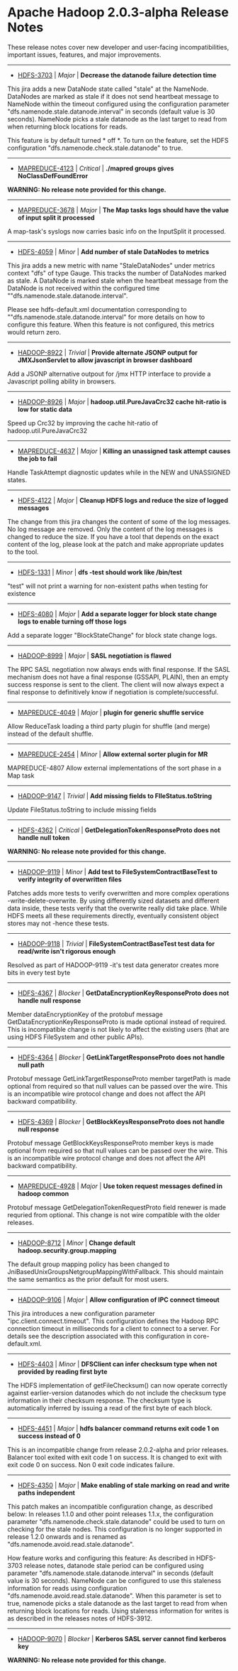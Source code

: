 
<!---
# Licensed to the Apache Software Foundation (ASF) under one
# or more contributor license agreements.  See the NOTICE file
# distributed with this work for additional information
# regarding copyright ownership.  The ASF licenses this file
# to you under the Apache License, Version 2.0 (the
# "License"); you may not use this file except in compliance
# with the License.  You may obtain a copy of the License at
#
#     http://www.apache.org/licenses/LICENSE-2.0
#
# Unless required by applicable law or agreed to in writing, software
# distributed under the License is distributed on an "AS IS" BASIS,
# WITHOUT WARRANTIES OR CONDITIONS OF ANY KIND, either express or implied.
# See the License for the specific language governing permissions and
# limitations under the License.
-->
# Apache Hadoop  2.0.3-alpha Release Notes

These release notes cover new developer and user-facing incompatibilities, important issues, features, and major improvements.


---

* [HDFS-3703](https://issues.apache.org/jira/browse/HDFS-3703) | *Major* | **Decrease the datanode failure detection time**

This jira adds a new DataNode state called "stale" at the NameNode. DataNodes are marked as stale if it does not send heartbeat message to NameNode within the timeout configured using the configuration parameter "dfs.namenode.stale.datanode.interval" in seconds (default value is 30 seconds). NameNode picks a stale datanode as the last target to read from when returning block locations for reads.

This feature is by default turned \* off \*. To turn on the feature, set the HDFS configuration "dfs.namenode.check.stale.datanode" to true.


---

* [MAPREDUCE-4123](https://issues.apache.org/jira/browse/MAPREDUCE-4123) | *Critical* | **./mapred groups gives NoClassDefFoundError**

**WARNING: No release note provided for this change.**


---

* [MAPREDUCE-3678](https://issues.apache.org/jira/browse/MAPREDUCE-3678) | *Major* | **The Map tasks logs should have the value of input split it processed**

A map-task's syslogs now carries basic info on the InputSplit it processed.


---

* [HDFS-4059](https://issues.apache.org/jira/browse/HDFS-4059) | *Minor* | **Add number of stale DataNodes to metrics**

This jira adds a new metric with name "StaleDataNodes" under metrics context "dfs" of type Gauge. This tracks the number of DataNodes marked as stale. A DataNode is marked stale when the heartbeat message from the DataNode is not received within the configured time ""dfs.namenode.stale.datanode.interval". 


Please see hdfs-default.xml documentation corresponding to ""dfs.namenode.stale.datanode.interval"  for more details on how to configure this feature. When this feature is not configured, this metrics would return zero.


---

* [HADOOP-8922](https://issues.apache.org/jira/browse/HADOOP-8922) | *Trivial* | **Provide alternate JSONP output for JMXJsonServlet to allow javascript in browser dashboard**

Add a JSONP alternative outpout for /jmx HTTP interface to provide a Javascript polling ability in browsers.


---

* [HADOOP-8926](https://issues.apache.org/jira/browse/HADOOP-8926) | *Major* | **hadoop.util.PureJavaCrc32 cache hit-ratio is low for static data**

Speed up Crc32 by improving the cache hit-ratio of hadoop.util.PureJavaCrc32


---

* [MAPREDUCE-4637](https://issues.apache.org/jira/browse/MAPREDUCE-4637) | *Major* | **Killing an unassigned task attempt causes the job to fail**

Handle TaskAttempt diagnostic updates while in the NEW and UNASSIGNED states.


---

* [HDFS-4122](https://issues.apache.org/jira/browse/HDFS-4122) | *Major* | **Cleanup HDFS logs and reduce the size of logged messages**

The change from this jira changes the content of some of the log messages. No log message are removed. Only the content of the log messages is changed to reduce the size. If you have a tool that depends on the exact content of the log, please look at the patch and make appropriate updates to the tool.


---

* [HDFS-1331](https://issues.apache.org/jira/browse/HDFS-1331) | *Minor* | **dfs -test should work like /bin/test**

"test" will not print a warning for non-existent paths when testing for existence


---

* [HDFS-4080](https://issues.apache.org/jira/browse/HDFS-4080) | *Major* | **Add a separate logger for block state change logs to enable turning off those logs**

Add a separate logger "BlockStateChange" for block state change logs.


---

* [HADOOP-8999](https://issues.apache.org/jira/browse/HADOOP-8999) | *Major* | **SASL negotiation is flawed**

The RPC SASL negotiation now always ends with final response.  If the SASL mechanism does not have a final response (GSSAPI, PLAIN), then an empty success response is sent to the client.  The client will now always expect a final response to definitively know if negotiation is complete/successful.


---

* [MAPREDUCE-4049](https://issues.apache.org/jira/browse/MAPREDUCE-4049) | *Major* | **plugin for generic shuffle service**

Allow ReduceTask loading a third party plugin for shuffle (and merge) instead of the default shuffle.


---

* [MAPREDUCE-2454](https://issues.apache.org/jira/browse/MAPREDUCE-2454) | *Minor* | **Allow external sorter plugin for MR**

MAPREDUCE-4807 Allow external implementations of the sort phase in a Map task


---

* [HADOOP-9147](https://issues.apache.org/jira/browse/HADOOP-9147) | *Trivial* | **Add missing fields to FIleStatus.toString**

Update FileStatus.toString to include missing fields


---

* [HDFS-4362](https://issues.apache.org/jira/browse/HDFS-4362) | *Critical* | **GetDelegationTokenResponseProto does not handle null token**

**WARNING: No release note provided for this change.**


---

* [HADOOP-9119](https://issues.apache.org/jira/browse/HADOOP-9119) | *Minor* | **Add test to FileSystemContractBaseTest to verify integrity of overwritten files**

Patches adds more tests to verify overwritten and more complex operations -write-delete-overwrite. By using differently sized datasets and different data inside, these tests verify that the overwrite really did take place. While HDFS meets all these requirements directly, eventually consistent object stores may not -hence these tests.


---

* [HADOOP-9118](https://issues.apache.org/jira/browse/HADOOP-9118) | *Trivial* | **FileSystemContractBaseTest test data for read/write isn't rigorous enough**

Resolved as part of HADOOP-9119 -it's test data generator creates more bits in every test byte


---

* [HDFS-4367](https://issues.apache.org/jira/browse/HDFS-4367) | *Blocker* | **GetDataEncryptionKeyResponseProto  does not handle null response**

Member dataEncryptionKey of the protobuf message GetDataEncryptionKeyResponseProto is made optional instead of required. This is incompatible change is not likely to affect the existing users (that are using HDFS FileSystem and other public APIs).


---

* [HDFS-4364](https://issues.apache.org/jira/browse/HDFS-4364) | *Blocker* | **GetLinkTargetResponseProto does not handle null path**

Protobuf message GetLinkTargetResponseProto member targetPath is made optional from required so that null values can be passed over the wire. This is an incompatible wire protocol change and does not affect the API backward compatibility.


---

* [HDFS-4369](https://issues.apache.org/jira/browse/HDFS-4369) | *Blocker* | **GetBlockKeysResponseProto does not handle null response**

Protobuf message GetBlockKeysResponseProto member keys is made optional from required so that null values can be passed over the wire. This is an incompatible wire protocol change and does not affect the API backward compatibility.


---

* [MAPREDUCE-4928](https://issues.apache.org/jira/browse/MAPREDUCE-4928) | *Major* | **Use token request messages defined in hadoop common**

Protobuf message GetDelegationTokenRequestProto field renewer is made requried from optional. This change is not wire compatible with the older releases.


---

* [HADOOP-8712](https://issues.apache.org/jira/browse/HADOOP-8712) | *Minor* | **Change default hadoop.security.group.mapping**

The default group mapping policy has been changed to JniBasedUnixGroupsNetgroupMappingWithFallback. This should maintain the same semantics as the prior default for most users.


---

* [HADOOP-9106](https://issues.apache.org/jira/browse/HADOOP-9106) | *Major* | **Allow configuration of IPC connect timeout**

This jira introduces a new configuration parameter "ipc.client.connect.timeout". This configuration defines the Hadoop RPC connection timeout in milliseconds for a client to connect to a server. For details see the description associated with this configuration in core-default.xml.


---

* [HDFS-4403](https://issues.apache.org/jira/browse/HDFS-4403) | *Minor* | **DFSClient can infer checksum type when not provided by reading first byte**

The HDFS implementation of getFileChecksum() can now operate correctly against earlier-version datanodes which do not include the checksum type information in their checksum response. The checksum type is automatically inferred by issuing a read of the first byte of each block.


---

* [HDFS-4451](https://issues.apache.org/jira/browse/HDFS-4451) | *Major* | **hdfs balancer command returns exit code 1 on success instead of 0**

This is an incompatible change from release 2.0.2-alpha and prior releases. Balancer tool exited with exit code 1 on success. It is changed to exit with exit code 0 on success. Non 0 exit code indicates failure.


---

* [HDFS-4350](https://issues.apache.org/jira/browse/HDFS-4350) | *Major* | **Make enabling of stale marking on read and write paths independent**

This patch makes an incompatible configuration change, as described below:
In releases 1.1.0 and other point releases 1.1.x, the configuration parameter "dfs.namenode.check.stale.datanode" could be used to turn on checking for the stale nodes. This configuration is no longer supported in release 1.2.0 onwards and is renamed as "dfs.namenode.avoid.read.stale.datanode". 

How feature works and configuring this feature:
As described in HDFS-3703 release notes, datanode stale period can be configured using parameter "dfs.namenode.stale.datanode.interval" in seconds (default value is 30 seconds). NameNode can be configured to use this staleness information for reads using configuration "dfs.namenode.avoid.read.stale.datanode". When this parameter is set to true, namenode picks a stale datanode as the last target to read from when returning block locations for reads. Using staleness information for writes is as described in the releases notes of HDFS-3912.


---

* [HADOOP-9070](https://issues.apache.org/jira/browse/HADOOP-9070) | *Blocker* | **Kerberos SASL server cannot find kerberos key**

**WARNING: No release note provided for this change.**



